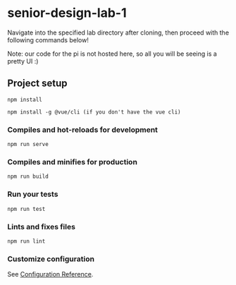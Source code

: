 # senior-design-lab-1

Navigate into the specified lab directory after cloning, then proceed with the following commands below!

Note: our code for the pi is not hosted here, so all you will be seeing is a pretty UI :)

## Project setup
```
npm install
```

```
npm install -g @vue/cli (if you don't have the vue cli)
```

### Compiles and hot-reloads for development
```
npm run serve
```

### Compiles and minifies for production
```
npm run build
```

### Run your tests
```
npm run test
```

### Lints and fixes files
```
npm run lint
```

### Customize configuration
See [Configuration Reference](https://cli.vuejs.org/config/).
